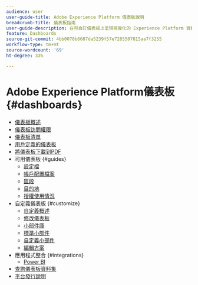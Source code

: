 ```yaml
---
audience: user
user-guide-title: Adobe Experience Platform 儀表板說明
breadcrumb-title: 儀表板指南
user-guide-description: 在可自訂儀表板上呈現視覺化的 Experience Platform 資料。
feature: Dashboards
source-git-commit: 4bb0078b6687da5239f57e7285507815aa7f3255
workflow-type: tm+mt
source-wordcount: '69'
ht-degree: 33%

---
```



# Adobe Experience Platform儀表板 {#dashboards}

* [儀表板概述](home.md)
* [儀表板訪問權限](permissions.md)
* [儀表板清單](inventory.md)
* [用戶定義的儀表板](user-defined-dashboards.md)
* [將儀表板下載到PDF](download.md)
* 可用儀表板 {#guides}
   * [設定檔](guides/profiles.md)
   * [帳戶配置檔案](guides/account-profiles.md)
   * [區段](guides/segments.md)
   * [目的地](guides/destinations.md)
   * [授權使用情況](guides/license-usage.md)
* 自定義儀表板 {#customize}
   * [自定義概述](customize/overview.md)
   * [修改儀表板](customize/modify.md)
   * [小部件庫](customize/widget-library.md)
   * [標準小部件](customize/standard-widgets.md)
   * [自定義小部件](customize/custom-widgets.md)
   * [編輯方案](customize/edit-schema.md)
* 應用程式整合 {#integrations}
   * [Power BI](integrations/power-bi.md)
* [查詢儀表板資料集](query.md)
* [平台發行說明](https://www.adobe.com/go/platform-release-notes-en)